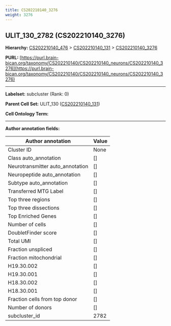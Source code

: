 ```yaml
---
title: CS202210140_3276
weight: 3276
---
```

## ULIT_130_2782 (CS202210140_3276)
<b>Hierarchy: </b>
[CS202210140_476](../CS202210140_476) >
[CS202210140_131](../CS202210140_131) >
[CS202210140_3276](../CS202210140_3276)

**PURL:** [https://purl.brain-bican.org/taxonomy/CS202210140/CS202210140_neurons/CS202210140_3276](https://purl.brain-bican.org/taxonomy/CS202210140/CS202210140_neurons/CS202210140_3276)

---


**Labelset:** subcluster (Rank: 0)

**Parent Cell Set:** ULIT_130 ([CS202210140_131](../CS202210140_131))



**Cell Ontology Term:** 

[MARKER GENES.]: #


---

[TRANSFERRED ANNOTATIONS.]: #


[AUTHOR ANNOTATION FIELDS.]: #


**Author annotation fields:**

| Author annotation | Value |
|-------------------|-------|
|Cluster ID|None|
|Class auto_annotation|[]|
|Neurotransmitter auto_annotation|[]|
|Neuropeptide auto_annotation|[]|
|Subtype auto_annotation|[]|
|Transferred MTG Label|[]|
|Top three regions|[]|
|Top three dissections|[]|
|Top Enriched Genes|[]|
|Number of cells|[]|
|DoubletFinder score|[]|
|Total UMI|[]|
|Fraction unspliced|[]|
|Fraction mitochondrial|[]|
|H19.30.002|[]|
|H19.30.001|[]|
|H18.30.002|[]|
|H18.30.001|[]|
|Fraction cells from top donor|[]|
|Number of donors|[]|
|subcluster_id|2782|
